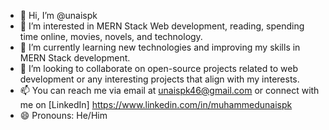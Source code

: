 - 👋 Hi, I’m @unaispk
- 👀 I’m interested in MERN Stack Web development, reading, spending time online, movies, novels, and technology.
- 🌱 I’m currently learning new technologies and improving my skills in MERN Stack development.
- 💞️ I’m looking to collaborate on open-source projects related to web development or any interesting projects that align with my interests.
- 📫 You can reach me via email at unaispk46@gmail.com
      or connect with me on  [LinkedIn] https://www.linkedin.com/in/muhammedunaispk
- 😄 Pronouns: He/Him
